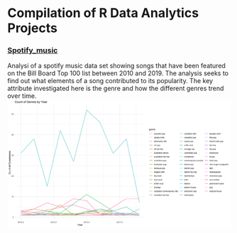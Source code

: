 # Compilation of R Data Analytics Projects

### [Spotify_music](https://github.com/shammahm24/data_analytics_projects/tree/main/spotify_music)
Analysi of a spotify music data set showing songs that have been featured on 
the Bill Board Top 100 list between 2010 and 2019. The analysis seeks to find out what elements of
a song contributed to its popularity. The key attribute investigated here is the genre and how the different
genres trend over time.
![](https://github.com/shammahm24/data_analytics_projects/blob/main/spotify_music/genre_year_line_plot.png)

